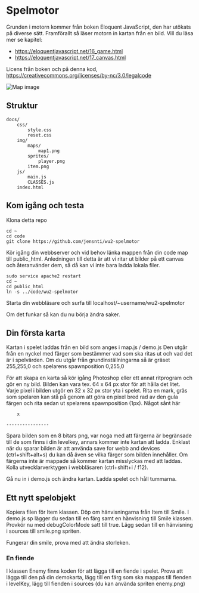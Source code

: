 # Spelmotor

Grunden i motorn kommer från boken Eloquent JavaScript, den har utökats på diverse sätt.
Framförallt så läser motorn in kartan från en bild.
Vill du läsa mer se kapitel:

* https://eloquentjavascript.net/16_game.html
* https://eloquentjavascript.net/17_canvas.html

Licens från boken och på denna kod, https://creativecommons.org/licenses/by-nc/3.0/legalcode

![Map image](https://raw.githubusercontent.com/jensnti/wu2-spelmotor/master/docs/img/maps/cavedude_map.png)

## Struktur

    docs/
        css/
            style.css
            reset.css
        img/
            maps/
                map1.png
            sprites/
                player.png
            item.png
        js/
            main.js
            CLASSES.js
        index.html

## Kom igång och testa

Klona detta repo

    cd ~
    cd code
    git clone https://github.com/jensnti/wu2-spelmotor

Kör igång din webbserver och vid behov länka mappen från din code map till public_html.
Anledningen till detta är att vi ritar ut bilder på ett canvas och återanvänder dem, så då kan vi inte bara
ladda lokala filer.

    sudo service apache2 restart
    cd ~
    cd public_html
    ln -s ../code/wu2-spelmotor

Starta din webbläsare och surfa till localhost/~username/wu2-spelmotor

Om det funkar så kan du nu börja ändra saker.

## Din första karta

Kartan i spelet laddas från en bild som anges i map.js / demo.js
Den utgår från en nyckel med färger som bestämmer vad som ska ritas ut och vad det är i spelvärden.
Om du utgår från grundinställningarna så är gräset 255,255,0 och spelarens spawnposition 0,255,0

För att skapa en karta så kör igång Photoshop eller ett annat ritprogram och gör en ny bild.
Bilden kan vara tex. 64 x 64 px stor för att hålla det litet. Varje pixel i bilden utgör en 32 x 32 px stor yta i spelet.
Rita en mark, gräs som spelaren kan stå på genom att göra en pixel bred rad av den gula färgen och rita sedan ut spelarens spawnposition (1px).
Något sånt här

        x
    
    ----------------

Spara bilden som en 8 bitars png, var noga med att färgerna är begränsade till de som finns i din levelkey, annars kommer inte kartan att ladda.
Enklast när du sparar bilden är att använda save for webb and devices (ctrl+shift+alt+s) du kan då även se vilka färger som bilden innehåller.
Om färgerna inte är mappade så kommer kartan misslyckas med att laddas. Kolla utvecklarverktygen i webbläsaren (ctrl+shift+i / f12).

Gå nu in i demo.js och ändra kartan.
Ladda spelet och håll tummarna.

## Ett nytt spelobjekt

Kopiera filen för Item klassen. Döp om hänvisningarna från Item till Smile.
I demo.js sp lägger du sedan till en färg samt en hänvisning till Smile klassen.
Provkör nu med debugColorMode satt till true. Lägg sedan till en hänvisning i
sources till smile.png spriten.

Fungerar din smile, prova med att ändra storleken.

### En fiende

I klassen Enemy finns koden för att lägga till en fiende i spelet. Prova att lägga till den på din demokarta,
lägg till en färg som ska mappas till fienden i levelKey, lägg till fienden i sources (du kan använda spriten enemy.png)
